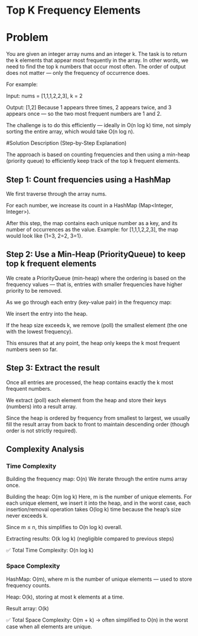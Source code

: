 # Top K Frequency Elements

# Problem

You are given an integer array nums and an integer k. The task is to return the k elements that appear most frequently in the array.
In other words, we need to find the top k numbers that occur most often. The order of output does not matter — only the frequency of occurrence does.

For example:

Input: nums = [1,1,1,2,2,3], k = 2

Output: [1,2]
Because 1 appears three times, 2 appears twice, and 3 appears once — so the two most frequent numbers are 1 and 2.

The challenge is to do this efficiently — ideally in O(n log k) time, not simply sorting the entire array, which would take O(n log n).

#Solution Description (Step-by-Step Explanation)

The approach is based on counting frequencies and then using a min-heap (priority queue) to efficiently keep track of the top k frequent elements.

## Step 1: Count frequencies using a HashMap

We first traverse through the array nums.

For each number, we increase its count in a HashMap (Map<Integer, Integer>).

After this step, the map contains each unique number as a key, and its number of occurrences as the value.
Example: for [1,1,1,2,2,3], the map would look like {1=3, 2=2, 3=1}.

## Step 2: Use a Min-Heap (PriorityQueue) to keep top k frequent elements

We create a PriorityQueue (min-heap) where the ordering is based on the frequency values — that is, entries with smaller frequencies have higher priority to be removed.

As we go through each entry (key-value pair) in the frequency map:

We insert the entry into the heap.

If the heap size exceeds k, we remove (poll) the smallest element (the one with the lowest frequency).

This ensures that at any point, the heap only keeps the k most frequent numbers seen so far.

## Step 3: Extract the result

Once all entries are processed, the heap contains exactly the k most frequent numbers.

We extract (poll) each element from the heap and store their keys (numbers) into a result array.

Since the heap is ordered by frequency from smallest to largest, we usually fill the result array from back to front to maintain descending order (though order is not strictly required).

## Complexity Analysis
### Time Complexity

Building the frequency map: O(n)
We iterate through the entire nums array once.

Building the heap: O(m log k)
Here, m is the number of unique elements. For each unique element, we insert it into the heap, and in the worst case, each insertion/removal operation takes O(log k) time because the heap’s size never exceeds k.

Since m ≤ n, this simplifies to O(n log k) overall.

Extracting results: O(k log k) (negligible compared to previous steps)

✅ Total Time Complexity: O(n log k)

### Space Complexity

HashMap: O(m), where m is the number of unique elements — used to store frequency counts.

Heap: O(k), storing at most k elements at a time.

Result array: O(k)

✅ Total Space Complexity: O(m + k) → often simplified to O(n) in the worst case when all elements are unique.
